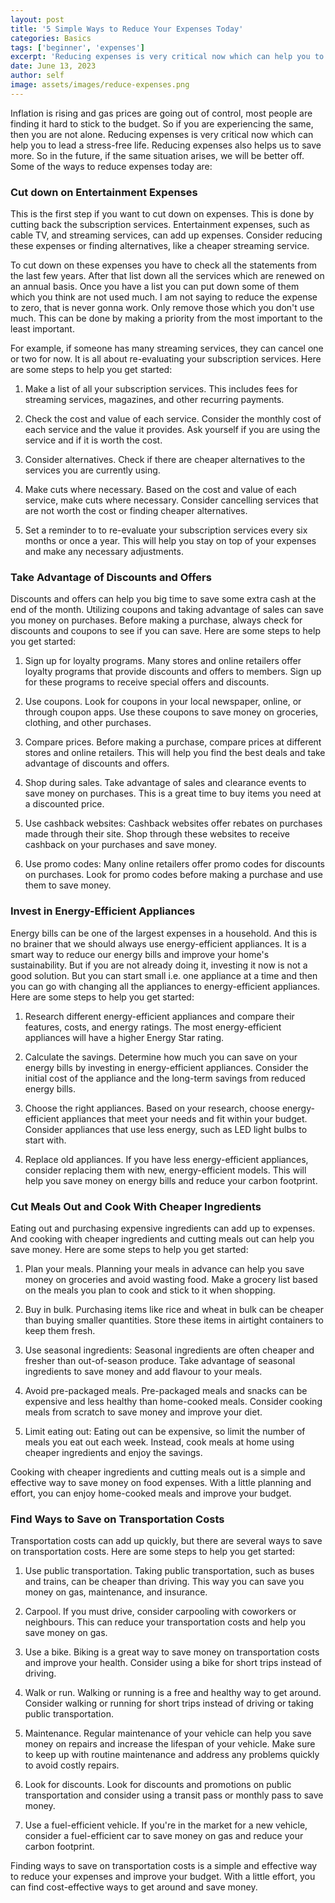 ```yaml
---
layout: post
title: '5 Simple Ways to Reduce Your Expenses Today'
categories: Basics
tags: ['beginner', 'expenses']
excerpt: 'Reducing expenses is very critical now which can help you to lead a stress-free life. Reducing expenses also helps us to save more.'
date: June 13, 2023
author: self
image: assets/images/reduce-expenses.png
---
```


Inflation is rising and gas prices are going out of control, most people are finding it hard to stick to the budget. So if you are experiencing the same, then you are not alone. Reducing expenses is very critical now which can help you to lead a stress-free life. Reducing expenses also helps us to save more. So in the future, if the same situation arises, we will be better off. Some of the ways to reduce expenses today are:

### Cut down on Entertainment Expenses

This is the first step if you want to cut down on expenses. This is done by cutting back the subscription services. Entertainment expenses, such as cable TV, and streaming services, can add up expenses. Consider reducing these expenses or finding alternatives, like a cheaper streaming service.

To cut down on these expenses you have to check all the statements from the last few years. After that list down all the services which are renewed on an annual basis. Once you have a list you can put down some of them which you think are not used much. I am not saying to reduce the expense to zero, that is never gonna work. Only remove those which you don't use much. This can be done by making a priority from the most important to the least important.

For example, if someone has many streaming services, they can cancel one or two for now. It is all about re-evaluating your subscription services. Here are some steps to help you get started:

1. Make a list of all your subscription services. This includes fees for streaming services, magazines, and other recurring payments.

2. Check the cost and value of each service. Consider the monthly cost of each service and the value it provides. Ask yourself if you are using the service and if it is worth the cost.

3. Consider alternatives. Check if there are cheaper alternatives to the services you are currently using.

4. Make cuts where necessary. Based on the cost and value of each service, make cuts where necessary. Consider cancelling services that are not worth the cost or finding cheaper alternatives.

5. Set a reminder to to re-evaluate your subscription services every six months or once a year. This will help you stay on top of your expenses and make any necessary adjustments.

### Take Advantage of Discounts and Offers

Discounts and offers can help you big time to save some extra cash at the end of the month. Utilizing coupons and taking advantage of sales can save you money on purchases. Before making a purchase, always check for discounts and coupons to see if you can save. Here are some steps to help you get started:

1. Sign up for loyalty programs. Many stores and online retailers offer loyalty programs that provide discounts and offers to members. Sign up for these programs to receive special offers and discounts.

2. Use coupons. Look for coupons in your local newspaper, online, or through coupon apps. Use these coupons to save money on groceries, clothing, and other purchases.

3. Compare prices. Before making a purchase, compare prices at different stores and online retailers. This will help you find the best deals and take advantage of discounts and offers.

4. Shop during sales. Take advantage of sales and clearance events to save money on purchases. This is a great time to buy items you need at a discounted price.

5. Use cashback websites: Cashback websites offer rebates on purchases made through their site. Shop through these websites to receive cashback on your purchases and save money.

6. Use promo codes: Many online retailers offer promo codes for discounts on purchases. Look for promo codes before making a purchase and use them to save money.

### Invest in Energy-Efficient Appliances

Energy bills can be one of the largest expenses in a household. And this is no brainer that we should always use energy-efficient appliances. It is a smart way to reduce our energy bills and improve your home's sustainability. But if you are not already doing it, investing it now is not a good solution. But you can start small i.e. one appliance at a time and then you can go with changing all the appliances to energy-efficient appliances. Here are some steps to help you get started:

1. Research different energy-efficient appliances and compare their features, costs, and energy ratings. The most energy-efficient appliances will have a higher Energy Star rating.

2. Calculate the savings. Determine how much you can save on your energy bills by investing in energy-efficient appliances. Consider the initial cost of the appliance and the long-term savings from reduced energy bills.

3. Choose the right appliances. Based on your research, choose energy-efficient appliances that meet your needs and fit within your budget. Consider appliances that use less energy, such as LED light bulbs to start with.

4. Replace old appliances. If you have less energy-efficient appliances, consider replacing them with new, energy-efficient models. This will help you save money on energy bills and reduce your carbon footprint.

### Cut Meals Out and Cook With Cheaper Ingredients

Eating out and purchasing expensive ingredients can add up to expenses. And cooking with cheaper ingredients and cutting meals out can help you save money. Here are some steps to help you get started:

1. Plan your meals. Planning your meals in advance can help you save money on groceries and avoid wasting food. Make a grocery list based on the meals you plan to cook and stick to it when shopping.

2. Buy in bulk. Purchasing items like rice and wheat in bulk can be cheaper than buying smaller quantities. Store these items in airtight containers to keep them fresh.

3. Use seasonal ingredients: Seasonal ingredients are often cheaper and fresher than out-of-season produce. Take advantage of seasonal ingredients to save money and add flavour to your meals.

4. Avoid pre-packaged meals. Pre-packaged meals and snacks can be expensive and less healthy than home-cooked meals. Consider cooking meals from scratch to save money and improve your diet.

5. Limit eating out: Eating out can be expensive, so limit the number of meals you eat out each week. Instead, cook meals at home using cheaper ingredients and enjoy the savings.

Cooking with cheaper ingredients and cutting meals out is a simple and effective way to save money on food expenses. With a little planning and effort, you can enjoy home-cooked meals and improve your budget.

### Find Ways to Save on Transportation Costs

Transportation costs can add up quickly, but there are several ways to save on transportation costs. Here are some steps to help you get started:

1. Use public transportation. Taking public transportation, such as buses and trains, can be cheaper than driving. This way you can save you money on gas, maintenance, and insurance.

2. Carpool. If you must drive, consider carpooling with coworkers or neighbours. This can reduce your transportation costs and help you save money on gas.

3. Use a bike. Biking is a great way to save money on transportation costs and improve your health. Consider using a bike for short trips instead of driving.

4. Walk or run. Walking or running is a free and healthy way to get around. Consider walking or running for short trips instead of driving or taking public transportation.

5. Maintenance. Regular maintenance of your vehicle can help you save money on repairs and increase the lifespan of your vehicle. Make sure to keep up with routine maintenance and address any problems quickly to avoid costly repairs.

6. Look for discounts. Look for discounts and promotions on public transportation and consider using a transit pass or monthly pass to save money.

7. Use a fuel-efficient vehicle. If you're in the market for a new vehicle, consider a fuel-efficient car to save money on gas and reduce your carbon footprint.

Finding ways to save on transportation costs is a simple and effective way to reduce your expenses and improve your budget. With a little effort, you can find cost-effective ways to get around and save money.
